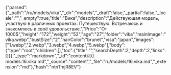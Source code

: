 {"parsed":{"_path":"/ru/models/vika","_dir":"models","_draft":false,"_partial":false,"_locale":"","_empty":true,"title":"Вика","description":"Действующая модель, участвую в различных проектах. Путешествую. Встречаюсь и знакомлюсь в своё удовольствие.","Price":"От 1000$","height":"172","weight":"52","age":"27","folder":"vika","mainImage":"vika.webp","bustSize":"2","hairColor":"brunet","visa":"japan","images":["1.webp","2.webp","3.webp","4.webp","5.webp"],"body":{"type":"root","children":[],"toc":{"title":"","searchDepth":2,"depth":2,"links":[]}},"_type":"markdown","_id":"content:ru:models:16.vika.md","_source":"content","_file":"ru/models/16.vika.md","_extension":"md"},"hash":"ntnTmjR8EV"}